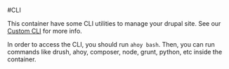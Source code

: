 #CLI

This container have some CLI utilities to manage your drupal site. See our [Custom CLI](https://hub.docker.com/r/kporras07/docker-drupal-cli/) for more info.

In order to access the CLI, you should run `ahoy bash`. Then, you can run commands like drush, ahoy, composer, node, grunt, python, etc inside the container.

